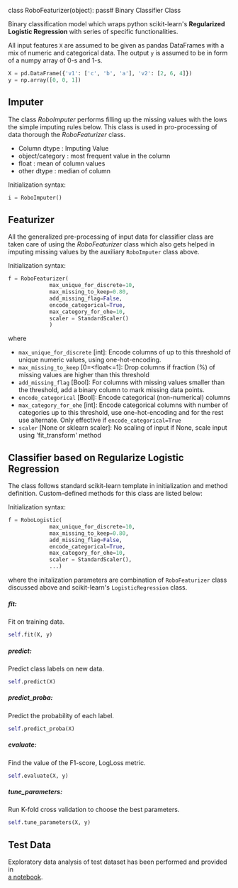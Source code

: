 class RoboFeaturizer(object):
    pass# Binary Classifier Class

Binary classification model which wraps python scikit-learn's **Regularized Logistic Regression**
with series of specific functionalities.

All input features `X` are assumed to be given as pandas DataFrames 
with a mix of numeric and categorical data. The output `y` is assumed to be in form of a numpy array of 0-s and 1-s.
```python
X = pd.DataFrame({'v1': ['c', 'b', 'a'], 'v2': [2, 6, 4]}) 
y = np.array([0, 0, 1])
```

## Imputer
The class *RoboImputer* performs filling up the missing values with the lows the simple imputing rules below.
This class is used in pro-processing of data thorough the *RoboFeaturizer* class.   
 - Column dtype    :   Imputing Value
 - object/category :   most frequent value in the column
 - float           :   mean of column values
 - other dtype     :   median of column
 
 Initialization syntax:
```python
i = RoboImputer()
```  

## Featurizer
All the generalized pre-processing of input data for classifier class are taken care of using 
the *RoboFeaturizer* class which also gets helped in imputing missing values by the auxiliary 
`RoboImputer` class above.

Initialization syntax: 
```python
f = RoboFeaturizer(
             max_unique_for_discrete=10,
             max_missing_to_keep=0.80,
             add_missing_flag=False,
             encode_categorical=True,
             max_category_for_ohe=10,
             scaler = StandardScaler()
             )
```
where 
 - `max_unique_for_discrete` [int]: Encode columns of up to this threshold of unique numeric values, using one-hot-encoding.  
 - `max_missing_to_keep` [0=<float<=1]: Drop columns if fraction (%) of missing values are higher than this threshold
 - `add_missing_flag` [Bool]: For columns with missing values smaller than the threshold, add a binary column to mark missing data points. 
 - `encode_categorical` [Bool]: Encode categorical (non-numerical) columns
 - `max_category_for_ohe` [int]: Encode categorical columns with number of categories up to this threshold, use one-hot-encoding and for the rest use alternate. Only effective if `encode_categorical=True` 
 -  `scaler` [None or sklearn scaler]:  No scaling of input if None, scale input using 'fit_transform' method



## Classifier based on Regularize Logistic Regression
The class follows standard scikit-learn template in initialization and method definition.
Custom-defined methods for this class are listed below:

Initialization syntax: 
```python
f = RoboLogistic(
             max_unique_for_discrete=10,
             max_missing_to_keep=0.80,
             add_missing_flag=False,
             encode_categorical=True,
             max_category_for_ohe=10,
             scaler = StandardScaler(),
             ...)
```
where the initalization parameters are combination of `RoboFeaturizer` class discussed above and 
scikit-learn's `LogisticRegression` class.
 
##### fit: 
Fit on training data.
```python
self.fit(X, y)
```
##### predict:
Predict class labels on new data.
```python
self.predict(X)
```
##### predict_proba:
Predict the probability of each label.
```python
self.predict_proba(X)
```

##### evaluate:
Find the value of the F1-score, LogLoss metric.
```python
self.evaluate(X, y)
```
##### tune_parameters:
Run K-fold cross validation to choose the best parameters.
```python
self.tune_parameters(X, y)
```

## Test Data
Exploratory data analysis of test dataset has been performed and provided in  
[a notebook](../data/EDA.ipynb).
